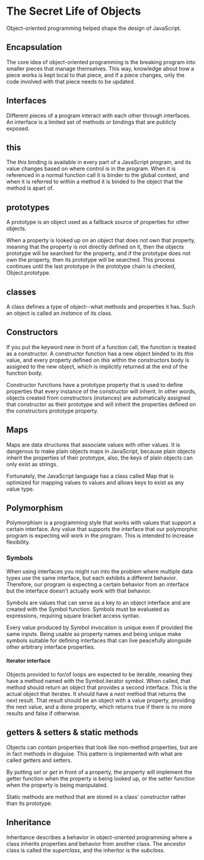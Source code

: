 # The Secret Life of Objects

Object-oriented programming helped shape the design of JavaScript.

## Encapsulation

The core idea of object-oriented programming is the breaking program into smaller pieces that manage themselves. This way, knowledge about how a piece works is kept local to that piece, and if a piece changes, only the code involved with that piece needs to be updated.

## Interfaces

Different pieces of a program interact with each other through interfaces. An interface is a limited set of methods or bindings that are publicly exposed.

## this

The *this* binding is available in every part of a JavaScript program, and its value changes based on where control is in the program. When it is referenced in a normal function call it is binder to the global context, and when it is referred to within a method it is binded to the object that the method is apart of.

## prototypes

A prototype is an object used as a fallback source of properties for other objects. 

When a property is looked up on an object that does not own that property, meaning that the property is not directly defined on it, then the objects prototype will be searched for the property, and if the prototype does not own the property, then its prototype will be searched. This process continues until the last prototype in the prototype chain is checked, Object.prototype.

## classes

A class defines a type of object--what methods and properties it has. Such an object is called an *instance* of its class.

## Constructors

If you put the keyword *new* in front of a function call, the function is treated as a constructor. A constructor function has a new object binded to its *this* value, and every property defined on *this* within the constructors body is assigned to the new object, which is implicitly returned at the end of the function body.

Constructor functions have a prototype property that is used to define properties that every instance of the constructor will inherit. In other words, objects created from constructors (instances) are automatically assigned that constructor as their prototype and will inherit the properties defined on the constructors prototype property.

## Maps

Maps are data structures that associate values with other values. It is dangerous to make plain objects maps in JavaScript, because plain objects inherit the properties of their prototype, also, the keys of plain objects can only exist as strings.

Fortunately, the JavaScript language has a class called Map that is optimized for mapping values to values and allows keys to exist as any value type.

## Polymorphism

Polymorphism is a programming style that works with values that support a certain interface. Any value that supports the interface that our polymorphic program is expecting will work in the program. This is intended to increase flexibility.

### Symbols

When using interfaces you might run into the problem where multiple data types use the same interface, but each exhibits a different behavior. Therefore, our program is expecting a certain behavior from an interface but the interface doesn't actually work with that behavior. 

Symbols are values that can serve as a key to an object interface and are created with the Symbol function. Symbols must be evaluated as expressions, requiring square bracket access syntax.

Every value produced by Symbol invocation is unique even if provided the same inputs. Being usable as property names and being unique make symbols suitable for defining interfaces that can live peacefully alongside other arbitrary interface properties.

#### Iterator interface

Objects provided to for/of loops are expected to be iterable, meaning they have a method named with the Symbol.iterator symbol. When called, that method should return an object that provides a second interface. This is the actual object that iterates. It should have a *next* method that returns the next result. That result should be an object with a value property, providing the next value, and a done property, which returns true if there is no more results and false if otherwise.

## getters & setters & static methods

Objects can contain properties that look like non-method properties, but are in fact methods in disguise. This pattern is implemented with what are called getters and setters.

By putting *set* or *get* in front of a property, the property will implement the getter function when the property is being looked up, or the setter function when the property is being manipulated.

Static methods are method that are stored in a class' constructor rather than its prototype.

## Inheritance

Inheritance describes a behavior in object-oriented programming where a class inherits properties and behavior from another class. The ancestor class is called the *superclass*, and the inheritor is the *subclass*.